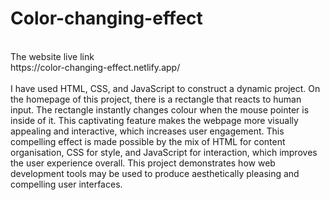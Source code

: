 # Color-changing-effect
<br>
The website live link
<br>
https://color-changing-effect.netlify.app/
<br>
<br>
I have used HTML, CSS, and JavaScript to construct a dynamic project. On the homepage of this project, there is a rectangle that reacts to human input. The rectangle instantly changes colour when the mouse pointer is inside of it. This captivating feature makes the webpage more visually appealing and interactive, which increases user engagement. This compelling effect is made possible by the mix of HTML for content organisation, CSS for style, and JavaScript for interaction, which improves the user experience overall. This project demonstrates how web development tools may be used to produce aesthetically pleasing and compelling user interfaces.